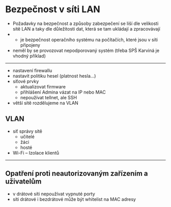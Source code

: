 # Bezpečnost v síti LAN
- Požadavky na  bezpečnost a způsoby zabezpečení se liší dle velikosti sítě LAN a taky dle důležitosti dat, která se tam ukládají a zpracovávají
- - je bezpečnost operačního systému na počítačích, které jsou v síti připojeny
- neměl by se provozovat nepodporovaný systém (třeba SPŠ Karviná je vhodný příklad)
--------------------------------------------------------------------
- nastavení firewallu
- nastavit politiku hesel (platnost hesla...)
- síťové prvky
	- aktualizovat firmware
	- přihlášení Admina vázat na IP nebo MAC
	- nepoužívat tellnet, ale SSH
- větší sítě rozdělujeme na VLAN
## VLAN
- síť správy sítě
	- učitelé
	- žáci
	- hosté
- Wi-Fi – Izolace klientů
-------------------------------------------------------------------
## Opatření proti neautorizovaným zařízením a uživatelům
- v drátové síti nepoužívat vypnuté porty
- síti drátové i bezdrátové může být whitelist na MAC adresy
